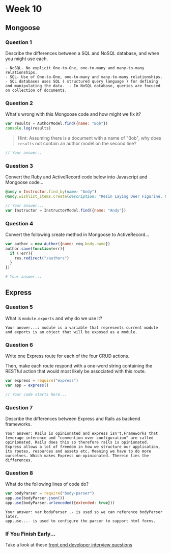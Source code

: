 # Week 10

## Mongoose

### Question 1

Describe the differences between a SQL and NoSQL database, and when you might use each.

```text
- NoSQL- No explicit One-to-One, one-to-many and many-to-many relationships.
- SQL- Use of One-to-One, one-to-many and many-to-many relationships.
- SQL databases uses SQL ( structured query language ) for defining and manipulating the data.  - In NoSQL database, queries are focused on collection of documents.

```

### Question 2

What's wrong with this Mongoose code and how might we fix it?

```js
var results = AuthorModel.find({name: "Bob"})
console.log(results)
```

> Hint: Assuming there is a document with a name of "Bob", why does `results` not contain an author model on the second line?

```js
// Your answer..
```

### Question 3

Convert the Ruby and ActiveRecord code below into Javascript and Mongoose code...

```rb
@andy = Instructor.find_by(name: "Andy")
@andy.wishlist_items.create(description: "Resin Laying Deer Figurine, Gold")
```
```js
// Your answer...
var Instructor = InstructorModel.find({name: "Andy"})
```

### Question 4

Convert the following create method in Mongoose to ActiveRecord...

```js
var author = new Author({name: req.body.name})
author.save(function(err){
  if (!err){
    res.redirect("/authors")
  }
})
```

```rb
# Your answer...
```

## Express

### Question 5

What is `module.exports` and why do we use it?

```text
Your answer...: module is a variable that represents current module and exports is an object that will be exposed as a module.
```

### Question 6

Write one Express route for each of the four CRUD actions.

Then, make each route respond with a one-word string containing the RESTful action that would most likely be associated with this route.

```js
var express = require("express")
var app = express()

// Your code starts here...

```

### Question 7

Describe the differences between Express and Rails as backend frameworks.

```text
Your answer: Rails is opinionated and express isn't.Frameworks that leverage inference and "convention over configuration" are called opinionated. Rails does this so therefore rails is opinionated.
Express allows a lot of freedom in how we structure our application, its routes, resources and assets etc. Meaning we have to do more ourselves. Which makes Express un-opinionated. Therein lies the differences.
```

### Question 8

What do the following lines of code do?

```js
var bodyParser = require("body-parser")
app.use(bodyParser.json())
app.use(bodyParser.urlencoded({extended: true}))
```

```text
Your answer: var bodyParser..- is used so we can reference bodyParser later.
app.use...- is used to configure the parser to support html forms.
```

### If You Finish Early...

Take a look at these [front end developer interview questions](https://github.com/h5bp/Front-end-Developer-Interview-Questions/blob/master/README.md)
